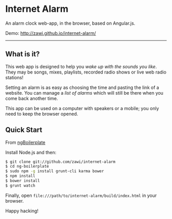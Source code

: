 # Internet Alarm

An alarm clock web-app, in the browser, based on Angular.js.

Demo: http://zawi.github.io/internet-alarm/

***

## What is it?

This web app is designed to help you *wake up with the sounds you like*.
They may be songs, mixes, playlists, recorded radio shows or live web radio stations!


Setting an alarm is as easy as choosing the time and pasting the link of a website.
You can manage a *list of alarms* which will still be there when you come back another time.


This app can be used on a computer with speakers or a mobile; you only need to keep the browser opened.

## Quick Start

From [ngBoilerplate](http://joshdmiller.github.com/ng-boilerplate)

Install Node.js and then:

```sh
$ git clone git://github.com/zawi/internet-alarm
$ cd ng-boilerplate
$ sudo npm -g install grunt-cli karma bower
$ npm install
$ bower install
$ grunt watch
```

Finally, open `file:///path/to/internet-alarm/build/index.html` in your browser.

Happy hacking!